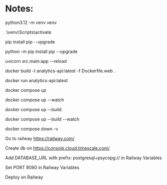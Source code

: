 # Notes:

python3.12 -m venv venv

.\venv\Scripts\activate

pip install pip --upgrade

python -m pip install pip --upgrade

uvicorn src.main:app --reload

docker build -t analytics-api:latest -f Dockerfile.web .

docker run analytics-api:latest

docker compose up

docker compose up --watch

docker compose up --build

docker compose up --build --watch

docker compose down -v

Go to railway https://railway.com/

Create db on https://console.cloud.timescale.com/ 

Add DATABASE_URL with prefix: postgresql+psycopg:// in Railway Variables

Set PORT 8080 in Railway Variables

Deploy on Railway
